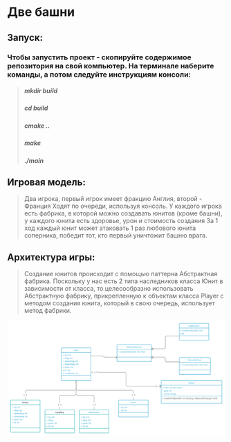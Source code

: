 # Две башни

## Запуск:
### Чтобы запустить проект -  скопируйте содержимое репозитория на свой компьютер. На терминале наберите команды, а потом следуйте инструкциям консоли:
>##### mkdir build
>##### cd build
>##### cmake ..
>##### make
>##### ./main

## Игровая модель:
> Два игрока, первый игрок имеет фракцию Англия, второй - Франция
Ходят по очереди, используя консоль. У каждого игрока есть фабрика, в которой можно создавать юнитов (кроме башни), у каждого юнита есть здоровье, урон и стоимость создания
За 1 ход каждый юнит может атаковать 1 раз любового юнита соперника, победит тот, кто первый уничтожит башню врага.

## Архитектура игры:
> Создание юнитов происходит с помощью паттерна Абстрактная фабрика. Поскольку у нас есть 2 типа наследников класса Юнит в зависимости от класса, то целесообразно использовать Абстрактную фабрику, прикрепленную к объектам класса Player с методом создания юнита, который в свою очередь, использует метод фабрики.

![](UML/uml.png)
